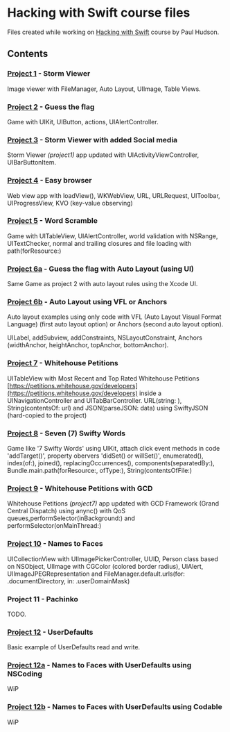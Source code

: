 # Hacking with Swift course files
Files created while working on [Hacking with Swift](https://www.hackingwithswift.com/read) course by Paul Hudson.

## Contents

### [Project 1](project1-Storm-Viewer/project1-Storm-Viewer) - Storm Viewer

Image viewer with FileManager, Auto Layout, UIImage, Table Views.

### [Project 2](project2-Guess-the-flag/project2-Guess-the-flag) - Guess the flag

Game with UIKit, UIButton, actions, UIAlertController.

### [Project 3](project3-Storm-Viewer-with-social-media/project3-Storm-Viewer) - Storm Viewer with added Social media

Storm Viewer _(project1)_ app updated with UIActivityViewController, UIBarButtonItem.

### [Project 4](project4-easy-browser/project4-easy-browser) - Easy browser

Web view app with loadView(), WKWebView, URL, URLRequest, UIToolbar, UIProgressView, KVO (key-value observing)

### [Project 5](project5-world-scramble/project5-world-scramble) - Word Scramble

Game with UITableView, UIAlertController, world validation with NSRange, UITextChecker, normal and trailing closures and file loading with path(forResource:)

### [Project 6a](project6a-Guess-the-flag/project6a-Guess-the-flag) - Guess the flag with Auto Layout (using UI)

Same Game as project 2 with auto layout rules using the Xcode UI.

### [Project 6b](project6b-auto-layout-in-code/project6b-auto-layout-in-code) - Auto Layout using VFL or Anchors

Auto layout examples using only code with VFL (Auto Layout Visual Format Language) (first auto layout option) or Anchors (second auto layout option).

UILabel, addSubview, addConstraints, NSLayoutConstraint, Anchors (widthAnchor, heightAnchor, topAnchor, bottomAnchor).

### [Project 7](project7-whitehouse-petitions/project7-whitehouse-petitions) - Whitehouse Petitions

UITableView with Most Recent and Top Rated Whitehouse Petitions [https://petitions.whitehouse.gov/developers](https://petitions.whitehouse.gov/developers) inside a UINavigationController and UITabBarController. URL(string: ), String(contentsOf: url) and JSON(parseJSON: data) using SwiftyJSON (hard-copied to the project)

### [Project 8](project8-seven-swifty-words/project8-seven-swifty-words) - Seven (7) Swifty Words

Game like '7 Swifty Words' using UIKit, attach click event methods in code 'addTarget()', property obervers 'didSet() or willSet()', enumerated(), index(of:), joined(), replacingOccurrences(), components(separatedBy:), Bundle.main.path(forResource:, ofType:), String(contentsOfFile:)

### [Project 9](project9-whitehouse-petitions-with-GCD/project9-whitehouse-petitions-with-GCD) - Whitehouse Petitions with GCD

Whitehouse Petitions _(project7)_ app updated with GCD Framework (Grand Central Dispatch) using anync() with QoS queues,performSelector(inBackground:) and performSelector(onMainThread:)

### [Project 10](project10-names-to-faces/project10-names-to-faces) - Names to Faces

UICollectionView with UIImagePickerController, UUID, Person class based on NSObject, UIImage with CGColor (colored border radius), UIAlert, UIImageJPEGRepresentation and FileManager.default.urls(for: .documentDirectory, in: .userDomainMask)

### Project 11 - Pachinko

TODO.

### [Project 12](project12-user-defaults/project12-user-defaults) - UserDefaults

Basic example of UserDefaults read and write.

### [Project 12a](project12a-names-to-faces-with-user-defaults-nscoding/project12a-names-to-faces-with-user-defaults-nscoding) - Names to Faces with UserDefaults using NSCoding

WiP

### [Project 12b](project12b-names-to-faces-with-user-defaults-nscoding/project12b-names-to-faces-with-user-defaults-nscoding) - Names to Faces with UserDefaults using Codable

WiP

